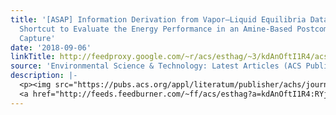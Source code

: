```yaml
---
title: '[ASAP] Information Derivation from Vapor–Liquid Equilibria Data: A Simple
  Shortcut to Evaluate the Energy Performance in an Amine-Based Postcombustion CO<sub>2</sub>
  Capture'
date: '2018-09-06'
linkTitle: http://feedproxy.google.com/~r/acs/esthag/~3/kdAnOftI1R4/acs.est.8b03512
source: 'Environmental Science & Technology: Latest Articles (ACS Publications)'
description: |-
  <p><img src="https://pubs.acs.org/appl/literatum/publisher/achs/journals/content/esthag/0/esthag.ahead-of-print/acs.est.8b03512/20180906/images/medium/es-2018-035124_0005.gif" alt="TOC Graphic"/></p><div><cite>Environmental Science & Technology</cite></div><div>DOI: 10.1021/acs.est.8b03512</div><div class="feedflare">
  <a href="http://feeds.feedburner.com/~ff/acs/esthag?a=kdAnOftI1R4:RYjA_Vq2yPk:yIl2AUoC8zA"><img src="http://feeds.feedburner.com/~ff/acs/esthag?d=yIl2AUoC8zA" border="0"></img></a>
---
```

